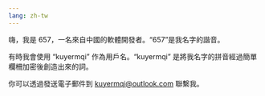 ```yaml
---
lang: zh-tw
---
```


嗨，我是 657，一名來自中國的軟體開發者。“657”是我名字的諧音。

有時我會使用 “kuyermqi” 作為用戶名。“kuyermqi” 是將我名字的拼音經過簡單欄柵加密後創造出來的詞。

你可以透過發送電子郵件到 [kuyermqi@outlook.com](mailto://kuyermqi@outlook.com) 聯繫我。
